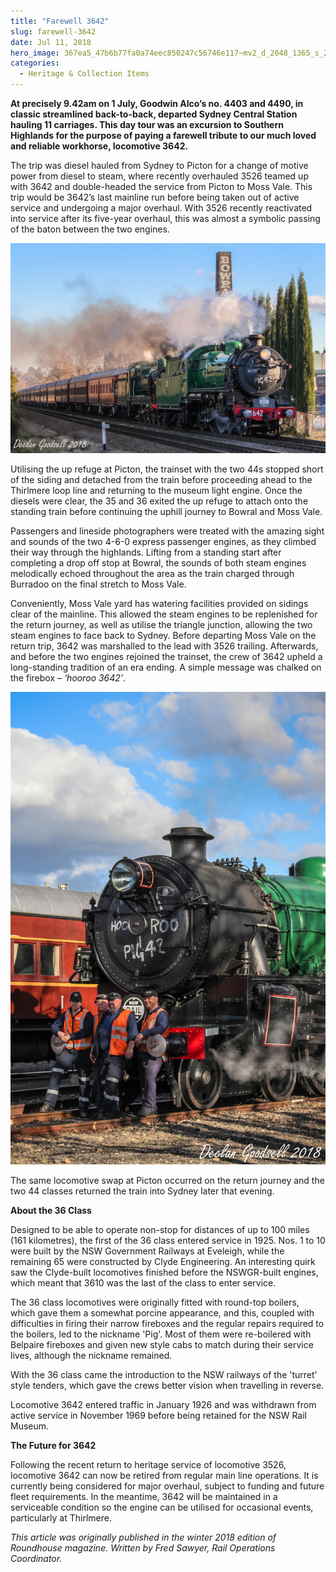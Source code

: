 ```yaml
---
title: "Farewell 3642"
slug: farewell-3642
date: Jul 11, 2018
hero_image: 367ea5_47b6b77fa0a74eec850247c56746e117~mv2_d_2048_1365_s_2.jpg
categories:
  - Heritage & Collection Items
---
```



**At precisely 9.42am on 1 July, Goodwin Alco’s no. 4403 and 4490, in classic streamlined back-to-back, departed Sydney Central Station hauling 11 carriages. This day tour was an excursion to Southern Highlands for the purpose of paying a farewell tribute to our much loved and reliable workhorse, locomotive 3642.**

The trip was diesel hauled from Sydney to Picton for a change of motive power from diesel to steam, where recently overhauled 3526 teamed up with 3642 and double-headed the service from Picton to Moss Vale. This trip would be 3642’s last mainline run before being taken out of active service and undergoing a major overhaul. With 3526 recently reactivated into service after its five-year overhaul, this was almost a symbolic passing of the baton between the two engines.

![ree](367ea5_47b6b77fa0a74eec850247c56746e117~mv2_d_2048_1365_s_2.jpg)

Utilising the up refuge at Picton, the trainset with the two 44s stopped short of the siding and detached from the train before proceeding ahead to the Thirlmere loop line and returning to the museum light engine. Once the diesels were clear, the 35 and 36 exited the up refuge to attach onto the standing train before continuing the uphill journey to Bowral and Moss Vale.

Passengers and lineside photographers were treated with the amazing sight and sounds of the two 4-6-0 express passenger engines, as they climbed their way through the highlands. Lifting from a standing start after completing a drop off stop at Bowral, the sounds of both steam engines melodically echoed throughout the area as the train charged through Burradoo on the final stretch to Moss Vale.

Conveniently, Moss Vale yard has watering facilities provided on sidings clear of the mainline. This allowed the steam engines to be replenished for the return journey, as well as utilise the triangle junction, allowing the two steam engines to face back to Sydney. Before departing Moss Vale on the return trip, 3642 was marshalled to the lead with 3526 trailing. Afterwards, and before the two engines rejoined the trainset, the crew of 3642 upheld a long-standing tradition of an era ending. A simple message was chalked on the firebox – *‘hooroo 3642’*.

![ree](367ea5_15e105870e1e4568a77decab148a5913~mv2_d_1365_2048_s_2.jpg)

The same locomotive swap at Picton occurred on the return journey and the two 44 classes returned the train into Sydney later that evening.

**About the 36 Class**

Designed to be able to operate non-stop for distances of up to 100 miles (161 kilometres), the first of the 36 class entered service in 1925. Nos. 1 to 10 were built by the NSW Government Railways at Eveleigh, while the remaining 65 were constructed by Clyde Engineering. An interesting quirk saw the Clyde-built locomotives finished before the NSWGR-built engines, which meant that 3610 was the last of the class to enter service.

The 36 class locomotives were originally fitted with round-top boilers, which gave them a somewhat porcine appearance, and this, coupled with difficulties in firing their narrow fireboxes and the regular repairs required to the boilers, led to the nickname 'Pig'. Most of them were re-boilered with Belpaire fireboxes and given new style cabs to match during their service lives, although the nickname remained.

With the 36 class came the introduction to the NSW railways of the 'turret' style tenders, which gave the crews better vision when travelling in reverse.

Locomotive 3642 entered traffic in January 1926 and was withdrawn from active service in November 1969 before being retained for the NSW Rail Museum.

**The Future for 3642**

Following the recent return to heritage service of locomotive 3526, locomotive 3642 can now be retired from regular main line operations. It is currently being considered for major overhaul, subject to funding and future fleet requirements. In the meantime, 3642 will be maintained in a serviceable condition so the engine can be utilised for occasional events, particularly at Thirlmere.

*This article was originally published in the winter 2018 edition of Roundhouse magazine. Written by Fred Sawyer, Rail Operations Coordinator.*
